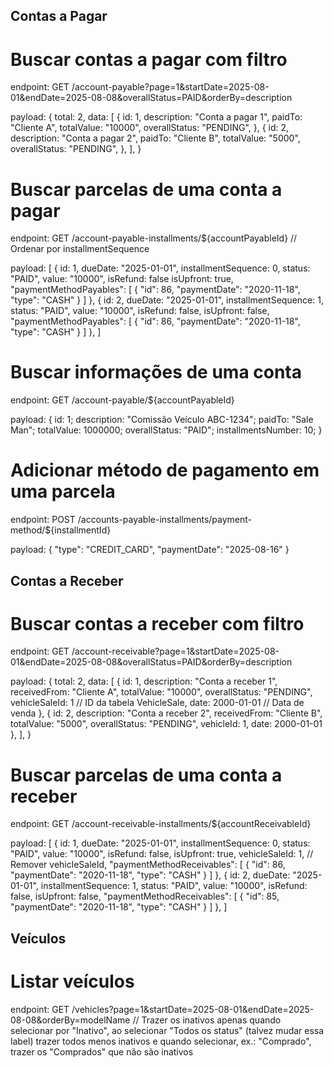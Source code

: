## Contas a Pagar

# Buscar contas a pagar com filtro

endpoint: 
GET /account-payable?page=1&startDate=2025-08-01&endDate=2025-08-08&overallStatus=PAID&orderBy=description

payload:
{
    total: 2,
    data: [
        {
            id: 1,
            description: "Conta a pagar 1",
            paidTo: "Cliente A",
            totalValue: "10000",
            overallStatus: "PENDING",
        },
        {
            id: 2,
            description: "Conta a pagar 2",
            paidTo: "Cliente B",
            totalValue: "5000",
            overallStatus: "PENDING",
        },
    ],
}

# Buscar parcelas de uma conta a pagar

endpoint: 
GET /account-payable-installments/${accountPayableId} // Ordenar por installmentSequence

payload:
[
    {
        id: 1,
        dueDate: "2025-01-01",
        installmentSequence: 0,
        status: "PAID",
        value: "10000",
        isRefund: false
        isUpfront: true,
        "paymentMethodPayables": [
            {
                "id": 86,
                "paymentDate": "2020-11-18",
                "type": "CASH"
            }
        ]
    },
    {
        id: 2,
        dueDate: "2025-01-01",
        installmentSequence: 1,
        status: "PAID",
        value: "10000",
        isRefund: false,
        isUpfront: false,
        "paymentMethodPayables": [
            {
                "id": 86,
                "paymentDate": "2020-11-18",
                "type": "CASH"
            }
        ]
    },
]

# Buscar informações de uma conta

endpoint:
GET /account-payable/${accountPayableId}

payload:
{
    id: 1;
    description: "Comissão Veículo ABC-1234";
    paidTo: "Sale Man";
    totalValue: 1000000;
    overallStatus: "PAID";
    installmentsNumber: 10;
}

# Adicionar método de pagamento em uma parcela

endpoint:
POST /accounts-payable-installments/payment-method/${installmentId}

payload:
{
    "type": "CREDIT_CARD",
    "paymentDate": "2025-08-16"
}

## Contas a Receber

# Buscar contas a receber com filtro

endpoint: 
GET /account-receivable?page=1&startDate=2025-08-01&endDate=2025-08-08&overallStatus=PAID&orderBy=description

payload:
{
    total: 2,
    data: [
        {
            id: 1,
            description: "Conta a receber 1",
            receivedFrom: "Cliente A",
            totalValue: "10000",
            overallStatus: "PENDING",
            vehicleSaleId: 1 // ID da tabela VehicleSale,
            date: 2000-01-01 // Data de venda
        },
        {
            id: 2,
            description: "Conta a receber 2",
            receivedFrom: "Cliente B",
            totalValue: "5000",
            overallStatus: "PENDING",
            vehicleId: 1,
            date: 2000-01-01
        },
    ],
}

# Buscar parcelas de uma conta a receber

endpoint: 
GET /account-receivable-installments/${accountReceivableId}

payload:
[
    {
        id: 1,
        dueDate: "2025-01-01",
        installmentSequence: 0,
        status: "PAID",
        value: "10000",
        isRefund: false,
        isUpfront: true,
        vehicleSaleId: 1, // Remover vehicleSaleId,
        "paymentMethodReceivables": [
            {
                "id": 86,
                "paymentDate": "2020-11-18",
                "type": "CASH"
            }
        ]
    },
    {
        id: 2,
        dueDate: "2025-01-01",
        installmentSequence: 1,
        status: "PAID",
        value: "10000",
        isRefund: false,
        isUpfront: false,
        "paymentMethodReceivables": [
            {
                "id": 85,
                "paymentDate": "2020-11-18",
                "type": "CASH"
            }
        ]
    },
]

## Veículos

# Listar veículos

endpoint:
GET /vehicles?page=1&startDate=2025-08-01&endDate=2025-08-08&orderBy=modelName 
// Trazer os inativos apenas quando selecionar por "Inativo", ao selecionar "Todos os status" (talvez mudar essa label) trazer todos menos inativos e quando selecionar, ex.: "Comprado", trazer os "Comprados" que não são inativos